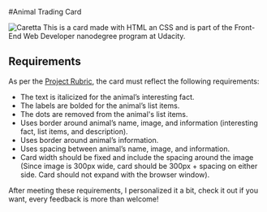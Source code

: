 #Animal Trading Card

![Caretta](caretta-caretta.jpg?raw=true)
This is a card made with HTML an CSS and is part of the Front-End Web Developer nanodegree program at Udacity.

## Requirements
As per the [Project Rubric](https://review.udacity.com/#!/rubrics/151/view), the card must reflect the following requirements:

* The text is italicized for the animal’s interesting fact.
* The labels are bolded for the animal’s list items.
* The dots are removed from the animal's list items.
* Uses border around animal’s name, image, and information (interesting fact, list items, and description).
* Uses border around animal’s information.
* Uses spacing between animal’s name, image, and information.
* Card width should be fixed and include the spacing around the image (Since image is 300px wide, card should be 300px + spacing on either side. Card should not expand with the browser window).

After meeting these requirements, I personalized it a bit, check it out if you want, every feedback is more than welcome! 

